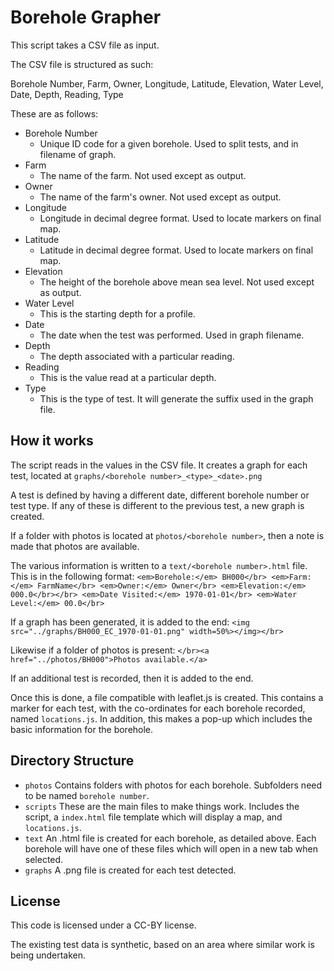 # Borehole Grapher

This script takes a CSV file as input.

The CSV file is structured as such:

Borehole Number,	Farm,	Owner,	Longitude,	Latitude,	Elevation,	Water Level,	Date,	Depth,	Reading,	Type

These are as follows:

* Borehole Number
  - Unique ID code for a given borehole. Used to split tests, and in filename of graph.
* Farm
  - The name of the farm. Not used except as output.
* Owner
  - The name of the farm's owner. Not used except as output.
* Longitude
  - Longitude in decimal degree format. Used to locate markers on final map.
* Latitude
  - Latitude in decimal degree format. Used to locate markers on final map.
* Elevation
  - The height of the borehole above mean sea level. Not used except as output.
* Water Level
  - This is the starting depth for a profile.
* Date
  - The date when the test was performed. Used in graph filename.
* Depth
  - The depth associated with a particular reading.
* Reading
  - This is the value read at a particular depth.
* Type
  - This is the type of test. It will generate the suffix used in the graph file.

##  How it works
The script reads in the values in the CSV file.
It creates a graph for each test, located at `graphs/<borehole number>_<type>_<date>.png`

A test is defined by having a different date, different borehole number or test type.
If any of these is different to the previous test, a new graph is created.

If a folder with photos is located at `photos/<borehole number>`, then a note is made that photos are available.

The various information is written to a `text/<borehole number>.html` file.
This is in the following format:
`<em>Borehole:</em> BH000</br>
<em>Farm:</em> FarmName</br>
<em>Owner:</em> Owner</br>
<em>Elevation:</em> 000.0</br></br>
<em>Date Visited:</em> 1970-01-01</br>
<em>Water Level:</em> 00.0</br>`

If a graph has been generated, it is added to the end:
`<img src="../graphs/BH000_EC_1970-01-01.png" width=50%></img></br>`

Likewise if a folder of photos is present:
`</br><a href="../photos/BH000">Photos available.</a>`

If an additional test is recorded, then it is added to the end.

Once this is done, a file compatible with leaflet.js is created.
This contains a marker for each test, with the co-ordinates for each borehole recorded, named `locations.js`.
In addition, this makes a pop-up which includes the basic information for the borehole.

##  Directory Structure

* `photos`
Contains folders with photos for each borehole. Subfolders need to be named `borehole number`.
* `scripts`
These are the main files to make things work. Includes the script, a `index.html` file template which will display a map, and `locations.js`.
* `text`
An .html file is created for each borehole, as detailed above. Each borehole will have one of these files which will open in a new tab when selected.
* `graphs`
A .png file is created for each test detected.

##  License

This code is licensed under a CC-BY license.

The existing test data is synthetic, based on an area where similar work is being undertaken.
